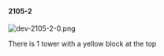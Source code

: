 #### 2105-2
![dev-2105-2-0.png](https://github.com/lil-lab/nlvr/raw/master/nlvr/dev/images/3/dev-2105-2-0.png "dev-2105-2-0.png")

There is 1 tower with a yellow block at the top